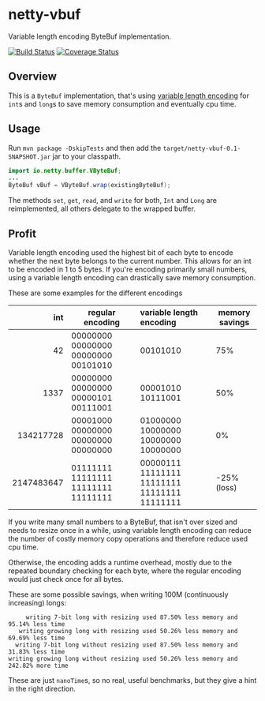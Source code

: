 netty-vbuf
==========

Variable length encoding ByteBuf implementation.

[![Build Status](https://travis-ci.org/knutwalker/netty-vbuf.svg?branch=master)](https://travis-ci.org/knutwalker/netty-vbuf)
[![Coverage Status](https://img.shields.io/coveralls/knutwalker/netty-vbuf.svg)](https://coveralls.io/r/knutwalker/netty-vbuf)

Overview
--------

This is a `ByteBuf` implementation, that's using [variable length encoding](http://en.wikipedia.org/wiki/Variable-length_quantity) for `int`s and `long`s to save memory consumption and eventually cpu time.


## Usage

Run `mvn package -DskipTests` and then add the `target/netty-vbuf-0.1-SNAPSHOT.jar` jar to your classpath.


```java
import io.netty.buffer.VByteBuf;
...
ByteBuf vBuf = VByteBuf.wrap(existingByteBuf);
```

The methods `set`, `get`, `read`, and `write` for both, `Int` and `Long` are reimplemented, all others delegate to the wrapped buffer.

## Profit

Variable length encoding used the highest bit of each byte to encode whether the next byte
 belongs to the current number. This allows for an int to be encoded in 1 to 5 bytes.
If you're encoding primarily small numbers, using a variable length encoding can drastically save memory consumption.

These are some examples for the different encodings


int        | regular encoding                    | variable length encoding                     | memory savings
----------:|-------------------------------------|:---------------------------------------------|----------------
42         | 00000000 00000000 00000000 00101010 | 00101010                                     | 75%
1337       | 00000000 00000000 00000101 00111001 | 00001010 10111001                            | 50%
134217728  | 00001000 00000000 00000000 00000000 | 01000000 10000000 10000000 10000000          | 0% 
2147483647 | 01111111 11111111 11111111 11111111 | 00000111 11111111 11111111 11111111 11111111 | -25% (loss) 


If you write many small numbers to a ByteBuf, that isn't over sized and needs to resize once in a while,
using variable length encoding can reduce the number of costly memory copy operations and therefore reduce used cpu time.

Otherwise, the encoding adds a runtime overhead, mostly due to the repeated boundary checking for each byte, where the regular encoding would just check once for all bytes.

These are some possible savings, when writing 100M (continuously increasing) longs:

         writing 7-bit long with resizing used 87.50% less memory and 95.14% less time
       writing growing long with resizing used 50.26% less memory and 69.69% less time
      writing 7-bit long without resizing used 87.50% less memory and 31.83% less time
    writing growing long without resizing used 50.26% less memory and 242.82% more time

These are just `nanoTime`s, so no real, useful benchmarks, but they give a hint in the right direction.
